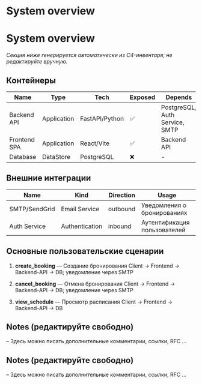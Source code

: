 # System overview

# System overview

<!-- BEGIN:AUTOGEN_OVERVIEW -->
_Секция ниже генерируется автоматически из C4-инвентаря; не редактируйте вручную._

## Контейнеры
| Name | Type | Tech | Exposed | Depends |
|------|------|------|---------|---------|
| Backend API | Application | FastAPI/Python | ✅ | PostgreSQL, Auth Service, SMTP |
| Frontend SPA | Application | React/Vite | ✅ | Backend API |
| Database | DataStore | PostgreSQL | ❌ | - |

## Внешние интеграции
| Name | Kind | Direction | Usage |
|------|------|-----------|-------|
| SMTP/SendGrid | Email Service | outbound | Уведомления о бронированиях |
| Auth Service | Authentication | inbound | Аутентификация пользователей |

## Основные пользовательские сценарии
1. **create_booking** — Создание бронирования
   Client → Frontend → Backend-API → DB; уведомление через SMTP

2. **cancel_booking** — Отмена бронирования
   Client → Frontend → Backend-API → DB; уведомление через SMTP

3. **view_schedule** — Просмотр расписания
   Client → Frontend → Backend-API → DB

<!-- END:AUTOGEN_OVERVIEW -->

## Notes (редактируйте свободно)
– Здесь можно писать дополнительные комментарии, ссылки, RFC …

## Notes (редактируйте свободно)
– Здесь можно писать дополнительные комментарии, ссылки, RFC …
